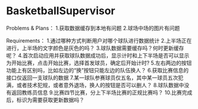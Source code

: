 BasketballSupervisor
====================
Problems & Plans：
1.获取数据缓存到本地有问题
2.球场中场的图片有问题

Requirements：
1.通过哪种方式判断用户对哪个球队进行数据统计
2.上半场正在进行，上半场的文字颜色是灰色的吗？
3.球队数据需要缓存吗？何时更新缓存呢？
4.首次启动应用并获取球队数据成功后，显示计时和上下半场是否可以显示为开始比赛，点击开始比赛，选择首发球员，确定后开始计时?
5.左右两边的按钮功能上有区别吗，比如左边的“换”按钮只能左边的队伍换人？
6.获取比赛信息的接口仅返回一支球队的数据
7.某一球队参赛球员仅五名，其中某一球员五次犯满，或者技术犯规，或者意外退场，换人的按钮是否可以删人？
8.球队数据中没有返回教练员信息
9.比赛四节比赛，分上下半场比赛的正规比赛吗？
10.比赛完成后，标识为需要获取更新数据吗？

